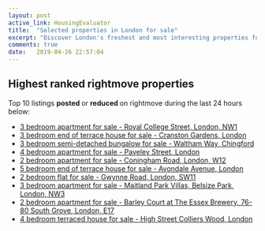 ```yaml
---
layout: post
active_link: HousingEvaluator
title:  "Selected properties in London for sale"
excerpt: "Discover London's freshest and most interesting properties for sale as listed on rightmove."
comments: true
date:   2019-04-26 22:57:04
---
```


## Highest ranked rightmove properties
Top 10 listings <strong> posted </strong> or <strong> reduced </strong> on rightmove during the last 24 hours below:
* [3 bedroom apartment for sale - Royal College Street, London, NW1](https://www.rightmove.co.uk/property-for-sale/property-81228173.html)
* [3 bedroom end of terrace house for sale - Cranston Gardens, London](https://www.rightmove.co.uk/property-for-sale/property-71377843.html)
* [3 bedroom semi-detached bungalow for sale - Waltham Way, Chingford](https://www.rightmove.co.uk/property-for-sale/property-71374279.html)
* [4 bedroom apartment for sale - Paveley Street, London](https://www.rightmove.co.uk/property-for-sale/property-64641292.html)
* [2 bedroom apartment for sale - Coningham Road, London, W12](https://www.rightmove.co.uk/property-for-sale/property-58337457.html)
* [5 bedroom end of terrace house for sale - Avondale Avenue, London](https://www.rightmove.co.uk/property-for-sale/property-61883979.html)
* [2 bedroom flat for sale - Gwynne Road, London, SW11](https://www.rightmove.co.uk/property-for-sale/property-61895418.html)
* [3 bedroom apartment for sale - Maitland Park Villas, Belsize Park, London, NW3](https://www.rightmove.co.uk/property-for-sale/property-81238877.html)
* [2 bedroom apartment for sale - Barley Court at The Essex Brewery, 76-80 South Grove,
London,
E17](https://www.rightmove.co.uk/property-for-sale/property-81208835.html)
* [4 bedroom terraced house for sale - High Street Colliers Wood, London](https://www.rightmove.co.uk/property-for-sale/property-71358124.html)
